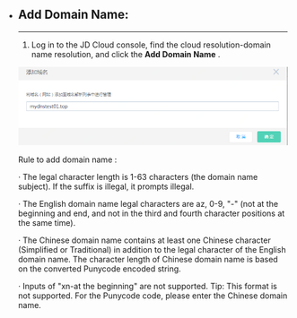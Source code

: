 - ## **Add Domain Name:**

  ****

  1. Log in to the JD Cloud console, find the cloud resolution-domain name resolution, and click the **Add Domain Name** .

  ![img](https://github.com/jdcloudcom/cn/blob/edit/image/dns-img/add-domain-name.png)  

  Rule to add domain name :

  ·         The legal character length is 1-63 characters (the domain name subject). If the suffix is illegal, it prompts illegal.

  ·         The English domain name legal characters are az, 0-9, "-" (not at the beginning and end, and not in the third and fourth character positions at the same time).

  ·         The Chinese domain name contains at least one Chinese character (Simplified or Traditional) in addition to the legal character of the English domain name. The character length of Chinese domain name is based on the converted Punycode encoded string.

  ·         Inputs of "xn-at the beginning" are not supported. Tip: This format is not supported. For the Punycode code, please enter the Chinese domain name.

